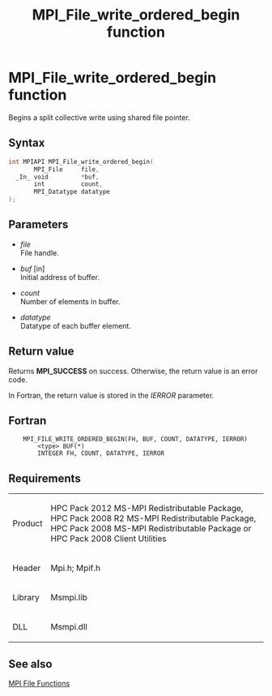 ﻿---
title: MPI_File_write_ordered_begin function
TOCTitle: MPI_File_write_ordered_begin function
ms:assetid: b51bd73e-3055-4f00-a9f5-27f77b3e8702
ms:mtpsurl: https://msdn.microsoft.com/en-us/library/Dn473369(v=VS.85)
ms:contentKeyID: 59360905
ms.date: 03/28/2018
mtps_version: v=VS.85
f1_keywords:
- MPI_FILE_WRITE_ORDERED_BEGIN
- mpif/MPI_File_write_ordered_begin
- mpi/MPI_FILE_WRITE_ORDERED_BEGIN
dev_langs:
- C++
- C
---

# MPI\_File\_write\_ordered\_begin function

Begins a split collective write using shared file pointer.

## Syntax

``` c++
int MPIAPI MPI_File_write_ordered_begin(
       MPI_File     file,
  _In_ void         *buf,
       int          count,
       MPI_Datatype datatype
);
```

## Parameters

  - *file*  
    File handle.

  - *buf* \[in\]  
    Initial address of buffer.

  - *count*  
    Number of elements in buffer.

  - *datatype*  
    Datatype of each buffer element.

## Return value

Returns **MPI\_SUCCESS** on success. Otherwise, the return value is an error code.

In Fortran, the return value is stored in the *IERROR* parameter.

## Fortran

``` FORTRAN
    MPI_FILE_WRITE_ORDERED_BEGIN(FH, BUF, COUNT, DATATYPE, IERROR)
        <type> BUF(*)
        INTEGER FH, COUNT, DATATYPE, IERROR
```

## Requirements

<table>
<colgroup>
<col/>
<col/>
</colgroup>
<tbody>
<tr class="odd">
<td><p>Product</p></td>
<td><p>HPC Pack 2012 MS-MPI Redistributable Package, HPC Pack 2008 R2 MS-MPI Redistributable Package, HPC Pack 2008 MS-MPI Redistributable Package or HPC Pack 2008 Client Utilities</p></td>
</tr>
<tr class="even">
<td><p>Header</p></td>
<td>Mpi.h;
Mpif.h</td>
</tr>
<tr class="odd">
<td><p>Library</p></td>
<td>Msmpi.lib</td>
</tr>
<tr class="even">
<td><p>DLL</p></td>
<td>Msmpi.dll</td>
</tr>
</tbody>
</table>


## See also

[MPI File Functions](mpi-file-functions.md)

